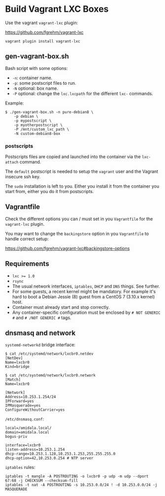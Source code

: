 # Build Vagrant LXC Boxes

Use the vagrant `vagrant-lxc` plugin:

https://github.com/fgrehm/vagrant-lxc

```
vagrant plugin install vagrant-lxc
```

## gen-vagrant-box.sh

Bash script with some options:

 * `-n`: container name.
 * `-p`: some postscript files to run.
 * `-N` optional: box name.
 * `-P` optional: change the `lxc.lxcpath` for the different `lxc-` commands.

Example:

```
$ ./gen-vagrant-box.sh -n pure-debian8 \
    -p debian \
    -p mypostscript \
    -p myotherpostscript \
    -P /mnt/custom_lxc_path \
    -N custom-debian8-box
```

### postscripts

Postscripts files are copied and launched into the container via the `lxc-attach` command.

The `default` postscript is needed to setup the `vagrant` user and the Vagrant insecure ssh key.

The `sudo` installation is left to you. Either you install it from the container you start from, either you do it from postscripts.

## Vagrantfile

Check the different options you can / must set in you `Vagrantfile` for the `vagrant-lxc` plugin.

You may want to change the `backingstore` option in you `Vagrantfile` to handle correct setup:

https://github.com/fgrehm/vagrant-lxc#backingstore-options

## Requirements

 * `lxc >= 1.0`
 * `rsync`
 * The usual network interfaces, `iptables`, `DHCP` and `DNS` things. See further.
 * For some guests, a recent kernel might be mandatory. For example it's hard to boot a Debian Jessie (8) guest from a CentOS 7 (3.10.x kernel) host.
 * Container must already start and stop correctly.
 * Any container-specific configuration must be enclosed by `# NOT GENERIC #` and `# /NOT GENERIC #` tags.

## dnsmasq and network

`systemd-networkd` bridge interface:

```
$ cat /etc/systemd/network/lxcbr0.netdev 
[NetDev]
Name=lxcbr0
Kind=bridge

$ cat /etc/systemd/network/lxcbr0.network 
[Match]
Name=lxcbr0

[Network]
Address=10.253.1.254/24
IPForward=yes
IPMasquerade=yes
ConfigureWithoutCarrier=yes
```

`/etc/dnsmasq.conf`:

```
local=/amidala.local/
domain=amidala.local
bogus-priv

interface=lxcbr0
listen-address=10.253.1.254
dhcp-range=10.253.1.128,10.253.1.253,255.255.255.0
dhcp-option=42,10.253.0.254 # NTP server
```

`iptables` rules:

```
iptables -t mangle -A POSTROUTING -o lxcbr0 -p udp -m udp --dport 67:68 -j CHECKSUM --checksum-fill
iptables -t nat -A POSTROUTING -s 10.253.0.0/24 ! -d 10.253.0.0/24 -j MASQUERADE
```
